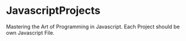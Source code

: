 # JavascriptProjects
Mastering the Art of Programming in Javascript. Each Project should be own Javascript File. 
